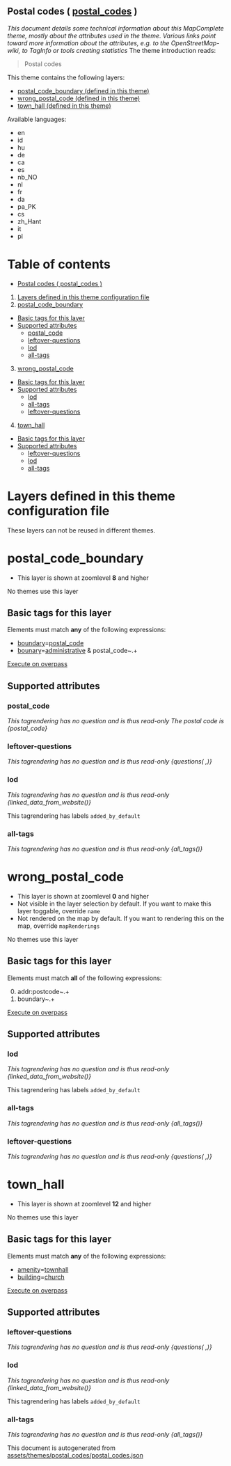 [//]: # (WARNING: this file is automatically generated. Please find the sources at the bottom and edit those sources)

## Postal codes ( [postal_codes](https://mapcomplete.org/postal_codes) )
_This document details some technical information about this MapComplete theme, mostly about the attributes used in the theme. Various links point toward more information about the attributes, e.g. to the OpenStreetMap-wiki, to TagInfo or tools creating statistics_
The theme introduction reads:

> Postal codes

This theme contains the following layers:


 - [postal_code_boundary (defined in this theme)](#postal_code_boundary)
 - [wrong_postal_code (defined in this theme)](#wrong_postal_code)
 - [town_hall (defined in this theme)](#town_hall)


Available languages:


 - en
 - id
 - hu
 - de
 - ca
 - es
 - nb_NO
 - nl
 - fr
 - da
 - pa_PK
 - cs
 - zh_Hant
 - it
 - pl


# Table of contents

  - [Postal codes ( postal_codes )](#postal-codes-(-postal_codes-))
1. [Layers defined in this theme configuration file](#layers-defined-in-this-theme-configuration-file)
2. [postal_code_boundary](#postal_code_boundary)
  - [Basic tags for this layer](#basic-tags-for-this-layer)
  - [Supported attributes](#supported-attributes)
    + [postal_code](#postal_code)
    + [leftover-questions](#leftover-questions)
    + [lod](#lod)
    + [all-tags](#all-tags)
3. [wrong_postal_code](#wrong_postal_code)
  - [Basic tags for this layer](#basic-tags-for-this-layer)
  - [Supported attributes](#supported-attributes)
    + [lod](#lod)
    + [all-tags](#all-tags)
    + [leftover-questions](#leftover-questions)
4. [town_hall](#town_hall)
  - [Basic tags for this layer](#basic-tags-for-this-layer)
  - [Supported attributes](#supported-attributes)
    + [leftover-questions](#leftover-questions)
    + [lod](#lod)
    + [all-tags](#all-tags)

# Layers defined in this theme configuration file
These layers can not be reused in different themes.
# postal_code_boundary











 - This layer is shown at zoomlevel **8** and higher



No themes use this layer

## Basic tags for this layer

Elements must match **any** of the following expressions:

 - <a href='https://wiki.openstreetmap.org/wiki/Key:boundary' target='_blank'>boundary</a>=<a href='https://wiki.openstreetmap.org/wiki/Tag:boundary%3Dpostal_code' target='_blank'>postal_code</a>
 - <a href='https://wiki.openstreetmap.org/wiki/Key:bounary' target='_blank'>bounary</a>=<a href='https://wiki.openstreetmap.org/wiki/Tag:bounary%3Dadministrative' target='_blank'>administrative</a> & postal_code~.+

[Execute on overpass](http://overpass-turbo.eu/?Q=%5Bout%3Ajson%5D%5Btimeout%3A90%5D%3B%28%20%20%20%20nwr%5B%22boundary%22%3D%22postal_code%22%5D%28%7B%7Bbbox%7D%7D%29%3B%0A%20%20%20%20nwr%5B%22bounary%22%3D%22administrative%22%5D%5B%22postal_code%22%5D%28%7B%7Bbbox%7D%7D%29%3B%0A%29%3Bout%20body%3B%3E%3Bout%20skel%20qt%3B)

## Supported attributes



### postal_code

_This tagrendering has no question and is thus read-only_
*The postal code is {postal_code}*




### leftover-questions

_This tagrendering has no question and is thus read-only_
*{questions( ,)}*




### lod

_This tagrendering has no question and is thus read-only_
*{linked_data_from_website()}*


This tagrendering has labels 
`added_by_default`

### all-tags

_This tagrendering has no question and is thus read-only_
*{all_tags()}*



# wrong_postal_code











 - This layer is shown at zoomlevel **0** and higher
 - Not visible in the layer selection by default. If you want to make this layer toggable, override `name`
 - Not rendered on the map by default. If you want to rendering this on the map, override `mapRenderings`



No themes use this layer

## Basic tags for this layer

Elements must match **all** of the following expressions:

0. addr:postcode~.+
1. boundary~.+

[Execute on overpass](http://overpass-turbo.eu/?Q=%5Bout%3Ajson%5D%5Btimeout%3A90%5D%3B%28%20%20%20%20nwr%5B%22addr%3Apostcode%22%5D%5B%22boundary%22%5D%28%7B%7Bbbox%7D%7D%29%3B%0A%29%3Bout%20body%3B%3E%3Bout%20skel%20qt%3B)

## Supported attributes



### lod

_This tagrendering has no question and is thus read-only_
*{linked_data_from_website()}*


This tagrendering has labels 
`added_by_default`

### all-tags

_This tagrendering has no question and is thus read-only_
*{all_tags()}*




### leftover-questions

_This tagrendering has no question and is thus read-only_
*{questions( ,)}*



# town_hall











 - This layer is shown at zoomlevel **12** and higher



No themes use this layer

## Basic tags for this layer

Elements must match **any** of the following expressions:

 - <a href='https://wiki.openstreetmap.org/wiki/Key:amenity' target='_blank'>amenity</a>=<a href='https://wiki.openstreetmap.org/wiki/Tag:amenity%3Dtownhall' target='_blank'>townhall</a>
 - <a href='https://wiki.openstreetmap.org/wiki/Key:building' target='_blank'>building</a>=<a href='https://wiki.openstreetmap.org/wiki/Tag:building%3Dchurch' target='_blank'>church</a>

[Execute on overpass](http://overpass-turbo.eu/?Q=%5Bout%3Ajson%5D%5Btimeout%3A90%5D%3B%28%20%20%20%20nwr%5B%22amenity%22%3D%22townhall%22%5D%28%7B%7Bbbox%7D%7D%29%3B%0A%20%20%20%20nwr%5B%22building%22%3D%22church%22%5D%28%7B%7Bbbox%7D%7D%29%3B%0A%29%3Bout%20body%3B%3E%3Bout%20skel%20qt%3B)

## Supported attributes



### leftover-questions

_This tagrendering has no question and is thus read-only_
*{questions( ,)}*




### lod

_This tagrendering has no question and is thus read-only_
*{linked_data_from_website()}*


This tagrendering has labels 
`added_by_default`

### all-tags

_This tagrendering has no question and is thus read-only_
*{all_tags()}*




This document is autogenerated from [assets/themes/postal_codes/postal_codes.json](https://github.com/pietervdvn/MapComplete/blob/develop/assets/themes/postal_codes/postal_codes.json)
